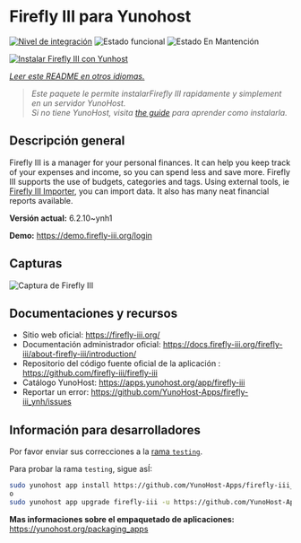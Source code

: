 <!--
Este archivo README esta generado automaticamente<https://github.com/YunoHost/apps/tree/master/tools/readme_generator>
No se debe editar a mano.
-->

# Firefly III para Yunohost

[![Nivel de integración](https://apps.yunohost.org/badge/integration/firefly-iii)](https://ci-apps.yunohost.org/ci/apps/firefly-iii/)
![Estado funcional](https://apps.yunohost.org/badge/state/firefly-iii)
![Estado En Mantención](https://apps.yunohost.org/badge/maintained/firefly-iii)

[![Instalar Firefly III con Yunhost](https://install-app.yunohost.org/install-with-yunohost.svg)](https://install-app.yunohost.org/?app=firefly-iii)

*[Leer este README en otros idiomas.](./ALL_README.md)*

> *Este paquete le permite instalarFirefly III rapidamente y simplement en un servidor YunoHost.*  
> *Si no tiene YunoHost, visita [the guide](https://yunohost.org/install) para aprender como instalarla.*

## Descripción general

Firefly III is a manager for your personal finances. It can help you keep track of your expenses and income, so you can spend less and save more. Firefly III supports the use of budgets, categories and tags. Using external tools, ie [Firefly III Importer](https://github.com/YunoHost-Apps/firefly-iii-di_ynh), you can import data. It also has many neat financial reports available.


**Versión actual:** 6.2.10~ynh1

**Demo:** <https://demo.firefly-iii.org/login>

## Capturas

![Captura de Firefly III](./doc/screenshots/imac-complete.png)

## Documentaciones y recursos

- Sitio web oficial: <https://firefly-iii.org/>
- Documentación administrador oficial: <https://docs.firefly-iii.org/firefly-iii/about-firefly-iii/introduction/>
- Repositorio del código fuente oficial de la aplicación : <https://github.com/firefly-iii/firefly-iii>
- Catálogo YunoHost: <https://apps.yunohost.org/app/firefly-iii>
- Reportar un error: <https://github.com/YunoHost-Apps/firefly-iii_ynh/issues>

## Información para desarrolladores

Por favor enviar sus correcciones a la [rama `testing`](https://github.com/YunoHost-Apps/firefly-iii_ynh/tree/testing).

Para probar la rama `testing`, sigue asÍ:

```bash
sudo yunohost app install https://github.com/YunoHost-Apps/firefly-iii_ynh/tree/testing --debug
o
sudo yunohost app upgrade firefly-iii -u https://github.com/YunoHost-Apps/firefly-iii_ynh/tree/testing --debug
```

**Mas informaciones sobre el empaquetado de aplicaciones:** <https://yunohost.org/packaging_apps>
